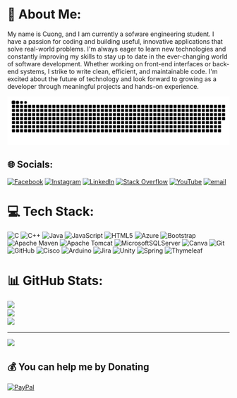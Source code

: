 # 💫 About Me:
My name is Cuong, and I am currently a sofware engineering student. I have a passion for coding and building useful, innovative applications that solve real-world problems. I'm always eager to learn new technologies and constantly improving my skills to stay up to date in the ever-changing world of software development. Whether working on front-end interfaces or back-end systems, I strike to write clean, efficient, and maintainable code. I'm excited about the future of technology and look forward to growing as a developer through meaningful projects and hands-on experience.

![snake gif](https://github.com/chi-cuongg/chi-cuongg/blob/output/github-snake-dark.svg)

## 🌐 Socials:
[![Facebook](https://img.shields.io/badge/Facebook-%231877F2.svg?logo=Facebook&logoColor=white)](https://www.facebook.com/daochicuong.1603) [![Instagram](https://img.shields.io/badge/Instagram-%23E4405F.svg?logo=Instagram&logoColor=white)](https://www.instagram.com/cuongg_1603/) [![LinkedIn](https://img.shields.io/badge/LinkedIn-%230077B5.svg?logo=linkedin&logoColor=white)](https://www.linkedin.com/in/daochicuong/) [![Stack Overflow](https://img.shields.io/badge/-Stackoverflow-FE7A16?logo=stack-overflow&logoColor=white)](https://stackoverflow.com/users/30660163/%c4%90%c3%a0o-ch%c3%ad-c%c6%b0%e1%bb%9dng) [![YouTube](https://img.shields.io/badge/YouTube-%23FF0000.svg?logo=YouTube&logoColor=white)](https://www.youtube.com/@Cuong1603) [![email](https://img.shields.io/badge/Email-D14836?logo=gmail&logoColor=white)](mailto:cuong16032005@gmail.com) 

# 💻 Tech Stack:
![C](https://img.shields.io/badge/c-%2300599C.svg?style=plastic&logo=c&logoColor=white) ![C++](https://img.shields.io/badge/c++-%2300599C.svg?style=plastic&logo=c%2B%2B&logoColor=white) ![Java](https://img.shields.io/badge/java-%23ED8B00.svg?style=plastic&logo=openjdk&logoColor=white) ![JavaScript](https://img.shields.io/badge/javascript-%23323330.svg?style=plastic&logo=javascript&logoColor=%23F7DF1E) ![HTML5](https://img.shields.io/badge/html5-%23E34F26.svg?style=plastic&logo=html5&logoColor=white) ![Azure](https://img.shields.io/badge/azure-%230072C6.svg?style=plastic&logo=microsoftazure&logoColor=white) ![Bootstrap](https://img.shields.io/badge/bootstrap-%238511FA.svg?style=plastic&logo=bootstrap&logoColor=white) ![Apache Maven](https://img.shields.io/badge/Apache%20Maven-C71A36?style=plastic&logo=Apache%20Maven&logoColor=white) ![Apache Tomcat](https://img.shields.io/badge/apache%20tomcat-%23F8DC75.svg?style=plastic&logo=apache-tomcat&logoColor=black) ![MicrosoftSQLServer](https://img.shields.io/badge/Microsoft%20SQL%20Server-CC2927?style=plastic&logo=microsoft%20sql%20server&logoColor=white) ![Canva](https://img.shields.io/badge/Canva-%2300C4CC.svg?style=plastic&logo=Canva&logoColor=white) ![Git](https://img.shields.io/badge/git-%23F05033.svg?style=plastic&logo=git&logoColor=white) ![GitHub](https://img.shields.io/badge/github-%23121011.svg?style=plastic&logo=github&logoColor=white) ![Cisco](https://img.shields.io/badge/cisco-%23049fd9.svg?style=plastic&logo=cisco&logoColor=black) ![Arduino](https://img.shields.io/badge/-Arduino-00979D?style=plastic&logo=Arduino&logoColor=white) ![Jira](https://img.shields.io/badge/jira-%230A0FFF.svg?style=plastic&logo=jira&logoColor=white) ![Unity](https://img.shields.io/badge/unity-%23000000.svg?style=plastic&logo=unity&logoColor=white) ![Spring](https://img.shields.io/badge/spring-%236DB33F.svg?style=plastic&logo=spring&logoColor=white) ![Thymeleaf](https://img.shields.io/badge/Thymeleaf-%23005C0F.svg?style=plastic&logo=Thymeleaf&logoColor=white)
# 📊 GitHub Stats:
![](https://github-readme-stats.vercel.app/api?username=chi-cuongg&theme=transparent&hide_border=true&include_all_commits=false&count_private=false)<br/>
![](https://nirzak-streak-stats.vercel.app/?user=chi-cuongg&theme=transparent&hide_border=true)<br/>
![](https://github-readme-stats.vercel.app/api/top-langs/?username=chi-cuongg&theme=transparent&hide_border=true&include_all_commits=false&count_private=false&layout=compact)

---
[![](https://visitcount.itsvg.in/api?id=chi-cuongg&icon=0&color=0)](https://visitcount.itsvg.in)

  ## 💰 You can help me by Donating
  [![PayPal](https://img.shields.io/badge/PayPal-00457C?style=for-the-badge&logo=paypal&logoColor=white)](https://paypal.me/DaoChiCuong) 

  
<!--
**chi-cuongg/chi-cuongg** is a ✨ _special_ ✨ repository because its `README.md` (this file) appears on your GitHub profile.

Here are some ideas to get you started:

- 🔭 I’m currently working on ...
- 🌱 I’m currently learning ...
- 👯 I’m looking to collaborate on ...
- 🤔 I’m looking for help with ...
- 💬 Ask me about ...
- 📫 How to reach me: ...
- 😄 Pronouns: ...
- ⚡ Fun fact: ...
-->
